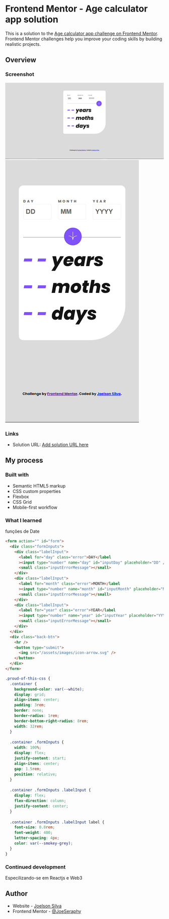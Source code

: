 # Frontend Mentor - Age calculator app solution

This is a solution to the [Age calculator app challenge on Frontend Mentor](https://www.frontendmentor.io/challenges/age-calculator-app-dF9DFFpj-Q). Frontend Mentor challenges help you improve your coding skills by building realistic projects.

## Overview

### Screenshot

![Desktop](.github/age-calculator-desktop.png)
![Mobile](.github/age-calculator-mobile.png)

### Links

- Solution URL: [Add solution URL here](https://your-solution-url.com)

## My process

### Built with

- Semantic HTML5 markup
- CSS custom properties
- Flexbox
- CSS Grid
- Mobile-first workflow

### What I learned

funções de Date

```html
<form action="" id="form">
  <div class="formInputs">
    <div class="labelInput">
      <label for="day" class="error">DAY</label
      ><input type="number" name="day" id="inputDay" placeholder="DD" />
      <small class="inputErrorMessage"></small>
    </div>
    <div class="labelInput">
      <label for="month" class="error">MONTH</label
      ><input type="number" name="month" id="inputMonth" placeholder="MM" />
      <small class="inputErrorMessage"></small>
    </div>
    <div class="labelInput">
      <label for="year" class="error">YEAR</label
      ><input type="number" name="year" id="inputYear" placeholder="YYYY" />
      <small class="inputErrorMessage"></small>
    </div>
  </div>
  <div class="back-btn">
    <hr />
    <button type="submit">
      <img src="/assets/images/icon-arrow.svg" />
    </button>
  </div>
</form>
```

```css
.proud-of-this-css {
  .container {
    background-color: var(--white);
    display: grid;
    align-items: center;
    padding: 3rem;
    border: none;
    border-radius: 1rem;
    border-bottom-right-radius: 8rem;
    width: 32rem;
  }

  .container .formInputs {
    width: 100%;
    display: flex;
    justify-content: start;
    align-items: center;
    gap: 1.5rem;
    position: relative;
  }

  .container .formInputs .labelInput {
    display: flex;
    flex-direction: column;
    justify-content: center;
  }

  .container .formInputs .labelInput label {
    font-size: 0.8rem;
    font-weight: 400;
    letter-spacing: 4px;
    color: var(--smokey-grey);
  }
}
```

### Continued development

Especilizando-se em Reactjs e Web3

## Author

- Website - [Joelson Silva](https://joelson-portfollio.vercel.app/)
- Frontend Mentor - [@JoeSeraphy](https://www.frontendmentor.io/profile/JoeSeraphy)
